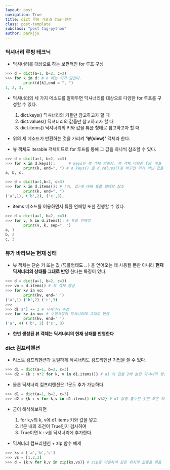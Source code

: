 ```yaml
---
layout: post
navigation: True
title: dict 루핑 기술과 컴프리헨션
class: post-template
subclass: "post tag-python"
author: parkjju
---
```


### 딕셔너리 루핑 테크닉

- 딕셔너리를 대상으로 하는 보편적인 for 루프 구성

```python
>>> d = dict(a=1, b=2, c=3)
>>> for k in d: # k 에는 키가 담긴다.
        print(d[k],end = ", ")
1, 2, 3,
```

- 딕셔너리의 세 가지 메소드를 알아두면 딕셔너리를 대상으로 다양한 for 루프를 구성할 수 있다.

  1. dict.keys() 딕셔너리의 키들만 참고하고자 할 때
  2. dict.values() 딕셔너리의 값들만 참고하고자 할 때
  3. dict.items() 딕셔너리의 키와 값을 튜플 형태로 참고하고자 할 때

- 위의 세 메소드가 반환하는 것을 가리켜 **'뷰(view)'** 객체라 한다.

- 뷰 객체도 iterable 객체이므로 for 루프를 통해 그 값을 하나씩 참조할 수 있다.

```python
>>> d = dict(a=1, b=2, c=3)
>>> for k in d.keys():      # keys는 뷰 객체 반환함. 뷰 객체 이용한 for 루프
        print(k, end=", ") # d.keys() 를 d.values()로 바꾸면 키가 아닌 값을 참조한 뷰 객체를 반환하겠지요?
a, b, c,
```

```python
>>> d = dict(a=1,b=2, c=3)
>>> for k in d.items(): # (키, 값)에 대해 튜플 형태로 참조
        print(k, end=", ")
('a',1), ('b',2), ('c',3),
```

- items 메소드를 이용하면서 튜플 언패킹 또한 진행할 수 있다.

```python
>>> d = dict(a=1, b=2, c=3)
>>> for v, k in d.items(): # 튜플 언패킹
        print(v, k, sep=", ")
a, 1
b, 2
c, 3
```

### 뷰가 바라보는 현재 상태

- 뷰 객체는 단순 키 또는 값 (튜플형태도 .. ) 을 얻어오는 데 사용될 뿐만 아니라 **현재 딕셔너리의 상태를 그대로 반영** 한다는 특징이 있다.

```python
>>> d = dict(a=1, b=2, c=3)
>>> vo = d.items() # 뷰 객체 생성
>>> for kv in vo:
        print(kv, end=' ')
('a',1) ('b',2) ('c',3)
>>>
>>> d['a'] += 3 # 딕셔너리 수정
>>> for kv in vo: # 수정사항이 딕셔너리에 그대로 반영
        print(kv, end=' ')
('a', 4) ('b', 2) ('c', 3)
```

- **한번 생성된 뷰 객체는 딕셔너리의 현재 상태를 반영한다**

### dict 컴프리헨션

- 리스트 컴프리헨션과 동일하게 딕셔너리도 컴프리헨션 기법을 쓸 수 있다.

```python
>>> d1 = dict(a=1, b=2, c=3)
>>> d2 = {k : v*2 for k, v in d1.items()} # d1 의 값을 2배 늘린 딕셔너리 생성
```

- 물론 딕셔너리 컴프리헨션은 if문도 추가 가능하다.

```python
>>> d1 = dict(a=1, b=2, c=3)
>>> d2 = {k : v for k,v in d1.items() if v%2} # d1 값중 홀수인 것만 모은 딕셔너리를 생성
```

- 굳이 해석해보자면

  1. for k,v의 k, v에 d1.items 키와 값을 넣고
  2. if문 내의 조건이 True인지 검사하여
  3. True이면 k : v를 딕셔너리에 추가한다.

- 딕셔너리 컴프리헨션 + zip 함수 예제

```python
>>> ks = ['a','b','c']
>>> vs = [1,2,3]
>>> d = {k:v for k,v in zip(ks,vs)} # zip을 이용하여 같은 위치의 값들을 묶음
```
